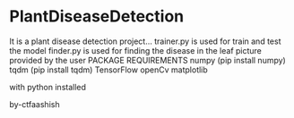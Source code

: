 # PlantDiseaseDetection

It is a plant disease detection project...
trainer.py is used for train and test the model
finder.py is used for finding the disease in the leaf picture provided by the user
PACKAGE REQUIREMENTS
  numpy (pip install numpy)
  tqdm (pip install tqdm)
  TensorFlow
  openCv
  matplotlib

with python installed




by-ctfaashish

